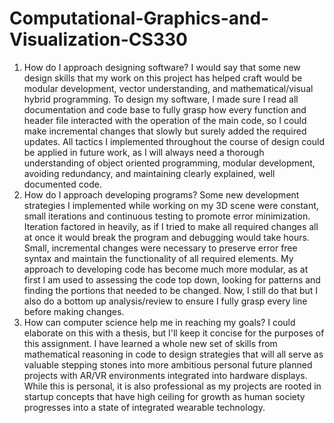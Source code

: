 # Computational-Graphics-and-Visualization-CS330

1. How do I approach designing software?
   I would say that some new design skills that my work on this project has helped craft would be modular development, vector understanding, and mathematical/visual hybrid programming.
   To design my software, I made sure I read all documentation and code base to fully grasp how every function and header file interacted with the operation of the main code, so I could make incremental changes that slowly but surely added the required updates. All tactics I implemented throughout the course of design could be applied in future work, as I will always need a thorough understanding of object oriented programming, modular development, avoiding redundancy, and maintaining clearly explained, well documented code.
2. How do I approach developing programs?
   Some new development strategies I implemented while working on my 3D scene were constant, small iterations and continuous testing to promote error minimization. Iteration factored in heavily, as if I tried to make all required changes all at once it would break the program and debugging would take hours. Small, incremental changes were necessary to preserve error free syntax and maintain the functionality of all required elements. My approach to developing code has become much more modular, as at first I am used to assessing the code top down, looking for patterns and finding the portions that needed to be changed. Now, I still do that but I also do a bottom up analysis/review to ensure I fully grasp every line before making changes.
3. How can computer science help me in reaching my goals?
   I could elaborate on this with a thesis, but I'll keep it concise for the purposes of this assignment. I have learned a whole new set of skills from mathematical reasoning in code to design strategies that will all serve as valuable stepping stones into more ambitious personal future planned projects with AR/VR environments integrated into hardware displays. While this is personal, it is also professional as my projects are rooted in startup concepts that have high ceiling for growth as human society progresses into a state of integrated wearable technology.
